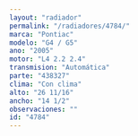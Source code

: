 ```yaml
---
layout: "radiador"
permalink: "/radiadores/4784/"
marca: "Pontiac"
modelo: "G4 / G5"
ano: "2005"
motor: "L4 2.2 2.4"
transmision: "Automática"
parte: "438327"
clima: "Con clima"
alto: "26 11/16"
ancho: "14 1/2"
observaciones: ""
id: "4784"
---
```


